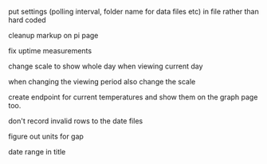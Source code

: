 put settings (polling interval, folder name for data files etc) in file rather than hard coded

cleanup markup on pi page

fix uptime measurements

change scale to show whole day when viewing current day

when changing the viewing period also change the scale

create endpoint for current temperatures and show them on the graph page too.

don't record invalid rows to the date files

figure out units for gap

date range in title